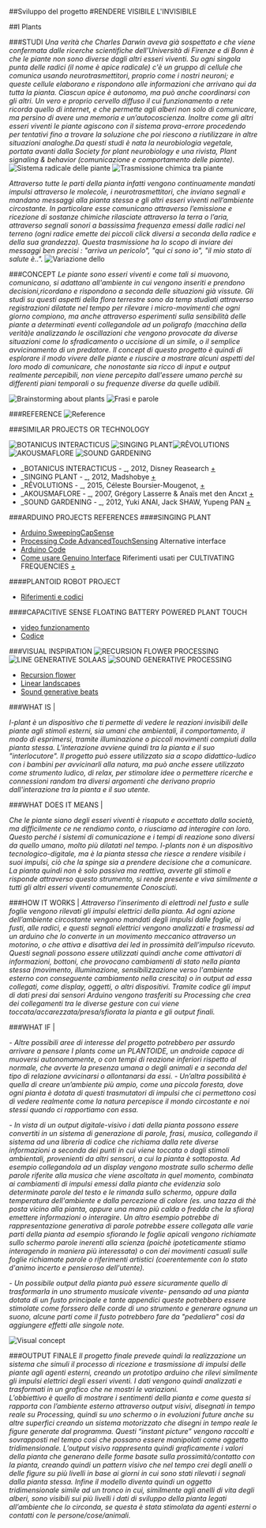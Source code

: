 ##Sviluppo del progetto
#RENDERE VISIBILE L'INVISIBILE

##I Plants

###STUDI
*Una verità che Charles Darwin aveva già sospettato e che viene confermata dalle ricerche scientifiche dell’Università di Firenze e di Bonn è che le piante non sono diverse dagli altri esseri viventi. Su ogni singola punta delle radici (il nome è apice radicale) c'è un gruppo di cellule che comunica usando neurotrasmettitori, proprio come i nostri neuroni; e queste cellule elaborano e rispondono alle informazioni che arrivano qui da tutta la pianta. Ciascun apice è autonomo, ma può anche coordinarsi con gli altri. Un vero e proprio cervello diffuso il cui funzionamento a rete ricorda quello di internet, e che permette agli alberi non solo di comunicare, ma persino di avere una memoria e un’autocoscienza. Inoltre come gli altri esseri viventi le piante agiscono con il sistema prova-errore procedendo per tentativi fino a trovare la soluzione che poi riescono a riutilizzare in altre situazioni analoghe.Da questi studi è nata la neurobiologia vegetale, portata avanti dalla Society for plant neurobiology e una rivista, Plant signaling & behavior (comunicazione e comportamento delle piante).* 
![Sistema radicale delle piante](http://www.fastweb.it/var/storage_feeds/CMS/articoli/8d5/8d5eed159301b1ce77f5c12f0b2a9b5c/mycor.jpg)
![Trasmissione chimica tra piante](http://2013.igem.org/wiki/images/5/59/MeSactivation.png)

*Attraverso tutte le parti della pianta infatti vengono continuamente mandati impulsi attraverso le molecole, i neurotrasmettitori, che inviano segnali e mandano messaggi alla pianta stessa e gli altri esseri viventi nell’ambiente circostante. In particolare esse comunicano attraverso l’emissione e ricezione di sostanze chimiche rilasciate attraverso la terra o l’aria,  attraverso segnali sonori a bassissima frequenza emessi dalle radici nel terreno (ogni radice emette dei piccoli click diversi a seconda della radice e della sua grandezza). Questa trasmissione ha lo scopo di inviare dei messaggi ben precisi : "arriva un pericolo", "qui ci sono io", "il mio stato di salute è..".*
![Variazione dello ](http://www.cell.com/cms/attachment/2054433967/2060712587/gr2.jpg)




###CONCEPT
*Le piante sono esseri viventi e come tali si muovono, comunicano, si adattano all'ambiente in cui vengono inseriti e prendono decisioni,ricordano e rispondono a seconda delle situazioni già vissute. Gli studi su questi aspetti della flora terrestre sono da temp studiati attraverso registrazioni dilatate nel tempo per rilevare i micro-movimenti che ogni giorno compiono, ma anche attraverso esperimenti sulla sensibilità delle piante a determinati eventi collegandole ad un poligrafo (macchina della verità)e analizzando le oscillazioni che vengono provocate da diverse situazioni come lo sfradicamento o uccisione di un simile, o il semplice avvicinamento di un predatore.*
*Il concept di questo progetto è quindi di esplorare il modo vivere delle piante e riuscire a mostrare alcuni aspetti del loro modo di comunicare, che nonostante sia ricco di input e output realmente percepibili, non viene percepito dall'essere umano perchè su differenti piani temporali o su frequenze diverse da quelle udibili.*

![Brainstorming about plants](http://i.imgur.com/HKTG8SR.jpg?1)
![Frasi e parole](http://i.imgur.com/zbLipPl.jpg?1)






###REFERENCE
![Reference](http://i.imgur.com/PTkB009.jpg)

###SIMILAR PROJECTS OR TECHNOLOGY

![BOTANICUS INTERACTICUS](http://i.imgur.com/Hr4iskU.jpg?1) ![SINGING PLANT](http://i.imgur.com/CTYFpfh.jpg?1)![RÊVOLUTIONS](http://i.imgur.com/9jSRPeZ.jpg?1) ![AKOUSMAFLORE](http://i.imgur.com/n6DP6Pf.jpg?1) ![SOUND GARDENING](http://i.imgur.com/bJmEo5L.jpg?3)



- _BOTANICUS INTERACTICUS - _, 2012, Disney Reasearch [+](http://www.disneyresearch.com/project/botanicus-interacticus-interactive-plant-technology)
- _SINGING PLANT - _, 2012, Madshobye
[+](http://www.instructables.com/id/Singing-plant-Make-your-plant-sing-with-Arduino-/?ALLSTEPS)
- _RÊVOLUTIONS - _, 2015, Céleste Boursier-Mougenot,
[+](https://www.youtube.com/watch?v=SIM2EZ5EVw8)
- _AKOUSMAFLORE - _, 2007, Grégory Lasserre & Anaïs met den Ancxt
[+](http://www.scenocosme.com/akousmaflore.htm)
- _SOUND GARDENING - _, 2012, Yuki ANAI, Jack SHAW, Yupeng PAN
[+](http://sorauta.net/products/sound_gardening)


###ARDUINO PROJECTS REFERENCES
####SINGING PLANT
- [Arduino SweepingCapSense](https://github.com/KingWalrus/SweepingCapSense)
- [Processing Code AdvancedTouchSensing](https://github.com/Illutron/AdvancedTouchSensing)
Alternative interface 
- [Arduino Code](https://www.dropbox.com/sh/jxkno1vgka7yisf/MZe8m3G4br)
- [Come usare Genuino Interface](http://www.instructables.com/id/Guino-Dashboard-for-your-Arduino/)
Riferimenti usati per CULTIVATING FREQUENCIES [+](http://www.nime.org/proceedings/2014/nime2014_515.pdf)

####PLANTOID ROBOT PROJECT
- [Riferimenti e codici](http://borsaci06.com/plantoid_project.htm)

####CAPACITIVE SENSE FLOATING BATTERY POWERED PLANT TOUCH 
- [video funzionamento](https://www.youtube.com/watch?v=YpCyQFfrp54)
- [Codice](http://pastebin.com/M19LLQRv)

###VISUAL INSPIRATION
![RECURSION FLOWER PROCESSING](http://www.diana-lange.de/portfolio/generative/nature_of_code/img/ast_07.jpg) ![LINE GENERATIVE SOLAAS](http://i.imgur.com/9LAifst.png?1) ![SOUND GENERATIVE PROCESSING](http://i.imgur.com/jmL9ukv.png?2)

- [Recursion flower](http://www.diana-lange.de/portfolio/generative/nature_of_code/nature.html#navi)
- [Linear landscapes](https://www.flickr.com/photos/solaas/sets/72157624193851901)
- [Sound generative beats](https://vimeo.com/24133373)




###WHAT IS |

*I-plant è un dispositivo che ti permette di vedere le reazioni invisibili delle piante agli stimoli esterni, sia umani che ambientali, il comportamento, il modo di esprimersi, tramite illuminazione o piccoli movimenti compiuti dalla pianta stessa. L'interazione avviene quindi tra la pianta e il suo "interlocutore". Il progetto può essere utilizzato sia a scopo didattico-ludico con i bambini per avvicinarli alla natura, ma può anche essere utilizzato come strumento ludico, di relax, per stimolare idee o permettere ricerche e connessioni random tra diversi argomenti che derivano proprio dall'interazione tra la pianta e il suo utente.*

###WHAT DOES IT MEANS |

*Che le piante siano degli esseri viventi è risaputo e accettato dalla società, ma difficilmente ce ne rendiamo conto, o riusciamo ad interagire con loro. Questo perché i sistemi di comunicazione e i tempi di reazione sono diversi da quello umano, molto più dilatati nel tempo. I-plants non è un dispositivo tecnologico-digitale, ma è la pianta stessa che riesce a rendere visibile i suoi impulsi, ciò che la spinge sia a prendere decisione che a comunicare. La pianta quindi non è solo passiva ma reattiva, avverte gli stimoli e risponde attraverso questo strumento, si rende presente e viva similmente a tutti gli altri esseri viventi comunemente Conosciuti.*

###HOW IT WORKS |
*Attraverso l’inserimento di elettrodi nel fusto e sulle foglie vengono rilevati gli impulsi elettrici della pianta. Ad ogni azione dell’ambiente circostante vengono mandati degli impulsi dalle foglie, ai fusti, alle radici, e questi segnali elettrici vengono analizzati e trasmessi ad un arduino che lo converte in un movimento meccanico attraverso un motorino, o che attiva e disattiva dei led in prossimità dell’impulso ricevuto. Questi segnali possono essere utilizzati quindi anche come attivatori di informazioni, bottoni, che provocano cambiamenti di stato nella pianta stessa (movimento, illuminazione, sensibilizzazione verso l'ambiente esterno con conseguente cambiamento nella crescita) o in output ad essa collegati, come display, oggetti, o altri dispositivi. Tramite codice gli imput di dati presi dai sensori Arduino vengono trasferiti su Processing che crea dei collegamenti tra le diverse gesture con cui viene toccata/accarezzata/presa/sfiorata la pianta e gli output finali.*

###WHAT IF |

*- Altre possibili aree di interesse del progetto potrebbero per assurdo arrivare a pensare I plants come un PLANTOIDE, un androide capace di muoversi autonomamente, o con tempi di reazione inferiori rispetto al normale, che avverte la presenza umana o degli animali e a seconda del tipo di relazione avvicinarsi o allontanarsi da essi.* 
*- Un’altra possibilità è quella di creare un’ambiente più ampio, come una piccola foresta, dove ogni pianta è dotata di questi trasmutatori di impulsi che ci permettono così di vedere realmente come la natura percepisce il mondo circostante e noi stessi quando ci rapportiamo con essa.*

*- In vista di un output digitale-visivo i dati della pianta possono essere convertiti in un sistema di generazione di parole, frasi, musica, collegando il sistema ad una libreria di codice che richiama dalla rete diverse informazioni a seconda dei punti in cui viene toccata o dagli stimoli ambientali, provenienti da altri sensori, a cui la pianta è sottoposta. Ad esempio collegandola ad un display vengono mostrate sullo schermo delle parole riferite alla musica che viene ascoltata in quel momento, combinata ai cambiamenti di impulsi emessi dalla pianta che evidenzia solo determinate parole del testo e le rimanda sullo schermo, oppure dalla temperatura dell'ambiente e dalla percezione di calore (es. una tazza di thè posta vicino alla pianta, oppure una mano più calda o fredda che la sfiora) emettere informazioni o interagire. Un altro esempio potrebbe di rappresentazione generativa di parole potrebbe essere collegata alle varie parti della pianta ad esempio sfiorando le foglie apicali vengono richiamate sullo schermo parole inerenti alla scienza (poichè ipoteticamente stiamo interagendo in maniera più interessata) o con dei movimenti casuali sulle foglie richiamate parole o riferimenti artistici (coerentemente con lo stato d'animo incerto e pensieroso dell'utente).*

*- Un possibile output della pianta può essere sicuramente quello di trasformarla in uno strumento musicale vivente- pensando ad una pianta dotata di un fusto principale e tante appendici queste potrebbero essere stimolate come forssero delle corde di uno strumento e generare ognuna un suono, alcune parti come il fusto potrebbero fare da "pedaliera" così da aggiungere effetti alle singole note.* 

![Visual concept](http://i.imgur.com/WRus7qJ.jpg?1)

###OUTPUT FINALE
*Il progetto finale prevede quindi la realizzazione un sistema che simuli il processo di ricezione e trasmissione di impulsi delle piante agli agenti esterni, creando un prototipo arduino che rilevi similmente gli impulsi elettrici degli esseri viventi. I dati vengono quindi analizzati e trasformati in un grafico che ne mostri le variazioni.*   
*L’obbiettivo è quello di mostrare i sentimenti della pianta e come questa si rapporta con l’ambiente esterno attraverso output visivi, disegnati in tempo reale su Processing, quindi su uno schermo o in evoluzioni future anche su altre superfici creando un sistema motorizzato che disegni in tempo reale le figure generate dal programma. Questi “instant picture” vengono raccolti e sovrapposti nel tempo così che possano essere manipolati come oggetto tridimensionale.*
*L’output visivo rappresenta quindi graficamente i valori della pianta che generano delle forme basate sulla prossimità/contatto con la pianta, creando quindi un pattern visivo che nel tempo crei degli anelli o delle figure su più livelli in base ai giorni in cui sono stati rilevati i segnali dalla pianta stessa. Infine il modello diventa quindi un oggetto tridimensionale simile ad un tronco in cui, similmente agli anelli di vita degli alberi,  sono visibili sui più livelli i dati di sviluppo della pianta legati all’ambiente che lo circonda, se questa è stata stimolata da agenti esterni o contatti con le persone/cose/animali.*
